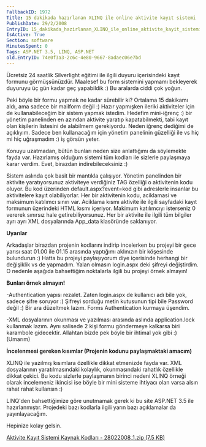 ```yaml
---
FallbackID: 1972
Title: 15 dakikada hazırlanan XLINQ ile online aktivite kayıt sistemi
PublishDate: 29/2/2008
EntryID: 15_dakikada_hazirlanan_XLINQ_ile_online_aktivite_kayit_sistemi
IsActive: True
Section: software
MinutesSpent: 0
Tags: ASP.NET 3.5, LINQ, ASP.NET
old.EntryID: 74e0f3a3-2c6c-4e80-9667-8adaec06e7bd
---
```

Ücretsiz 24 saatlik Silverlight eğitimi ile ilgili duyuru içerisindeki
kayıt formunu görmüşsünüzdür. Maalesef bu form sistemini yapmamı
bekleyerek duyuruyu üç gün kadar geç yapabildik :) Bu aralarda ciddi çok
yoğun.

Peki böyle bir formu yapmak ne kadar sürebilir ki? Ortalama 15 dakikamı
aldı, ama sadece bir mailform değil :) Hazır yapmışken ileriki
aktiviteler için de kullanabileceğim bir sistem yapmak istedim. Hedefim
mini-iğrenç :) bir yönetim panelinden en azından aktivite yaratıp
kapatabilmekti, tabi kayıt olan kişilerin listesini de alabilmem
gerekiyordu. Neden iğrenç dediğimi de açıklıyım. Sadece ben kullanacağım
için yönetim panelinin güzelliği ile vs hiç mi hiç uğraşmadım :) iş
görsün yeter.

Konuyu uzatmadan, bütün bunları neden size anlattığımı da söylemekte
fayda var. Hazırlamış olduğum sistemi tüm kodları ile sizlerle
paylaşmaya karar verdim. Evet, birazdan indirebileceksiniz :)

Sistem aslında çok basit bir mantıkla çalışıyor. Yönetim panelinden bir
aktivite yaratıyorsunuz aktiviteye verdiğiniz TAG özelliği o aktivitenin
kodu oluyor. Bu kod üzerinden default.aspx?event=kod gibi adreslerle
insanlar bu aktivitelere kayıt olabiliyorlar. Her bir aktivitenin kodu,
aciklamasi ve maksimum katılımcı sınırı var. Aciklama kısmı aktivite ile
ilgili sayfadaki kayıt formunun üzerindeki HTML kısmı içeriyor. Makimum
katılımcıyı isterseniz 0 vererek sınırsız hale getirebiliyorsunuz. Her
bir aktivite ile ilgili tüm bilgiler ayrı ayrı XML dosyalarında
App\_data klasöründe saklanıyor.

**Uyarılar**

Arkadaşlar birazdan projenin kodlarını indirip incelerken bu projeyi bir
gece yarısı saat 01.00 ile 01.15 arasında yaptığımı aklınızın bir
köşesinde bulundurun :) Hatta bu projeyi paylaşıyorum diye içerisinde
herhangi bir değişiklik vs de yapmadım. Yalan olmasın login.aspx deki
şifreyi değiştirdim. O nedenle aşağıda bahsettiğim noktalarla ilgili bu
projeyi örnek almayın!

**Bunları örnek almayın!**

-Authentication yapısı rezalet. Zaten login.aspx de kullanıcı adı bile
yok, sadece şifre soruyor :) Şifreyi sorduğu metin kutusunun tipi bile
Password değil :) Bir ara düzeltmek lazım. Forms Authentication kurmaya
üşendim.

-XML dosyalarının okunması ve yazılması arasında aslında
application.lock kullanmak lazım. Aynı salisede 2 kişi formu göndermeye
kalkarsa biri karambole gidecektir. Allahtan bizde pek böyle bir ihtimal
yok gibi :) (Umarım)

**İncelenmesi gereken kısımlar (Projenin kodunu paylaşmaktaki amacım)**

XLINQ ile yazılmış kısımlara özellikle dikkat etmenizde fayda var. XML
dosyalarının yaratılmasındaki kolaylık, okunmasındaki rahatlık özellikle
dikkat çekici. Bu kodu sizlerle paylaşmanın birinci nedeni XLINQ örneği
olarak incelemeniz ikincisi ise böyle bir mini sisteme ihtiyacı olan
varsa alsın rahat rahat kullansın :)

LINQ'den bahsettiğimize göre unutmamak gerek ki bu site ASP.NET 3.5 ile
hazırlanmıştır. Projedeki bazı kodlarla ilgili yarın bazı açıklamalar da
yayınlayacağım.

Hepinize kolay gelsin.

[Aktivite Kayıt Sistemi Kaynak Kodları - 28022008\_1.zip (7.5
KB)](http://cdn.daron.yondem.com/assets/1972/28022008_1.zip)


